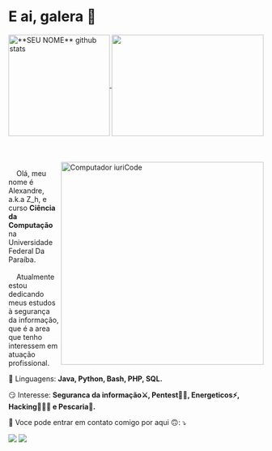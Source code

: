 # E ai, galera 👋


<div>
<a href="https://github.com/AlexandreMMelo">
 <img height="200em" align="center" src="https://github-readme-stats.vercel.app/api?username=AlexandreMMelo&theme=outrun&show_icons=true&count_private=true&line_height=27" alt="**SEU NOME** github stats"/>
</a>
<a href="https://github.com/AlexandreMMelo">
  <img height="200em" width="300" align="center" src="https://github-readme-stats.vercel.app/api/top-langs/?username=AlexandreMMelo&theme=outrun&hide_langs_below=1&line_height=27" />
</a>
</div>
<br>
<br>
<br>

<img src="https://raw.githubusercontent.com/MicaelliMedeiros/micaellimedeiros/master/image/computer-illustration.png" min-width="400px" max-width="400px" width="400px" align="right" alt="Computador iuriCode">

<p align="left"> 
    &nbsp&nbsp&nbsp&nbspOlá, meu nome é Alexandre, a.k.a Z_h, e curso <strong>Ciência da Computação</strong> na Universidade Federal Da Paraíba.<br><br>
    &nbsp&nbsp&nbsp&nbspAtualmente estou dedicando meus estudos à segurança da informação, que é a area que tenho interessem em atuação profissional.
</p>

<p align="left">
  🦄 Linguagens: <strong> Java, Python, Bash, PHP, SQL.</strong>
</p>

<p align="left">
  😏 Interesse: <strong>Seguranca da informação⚔️, Pentest🥷🏻, Energeticos⚡️, Hacking🧑🏻‍💻 e Pescaria🎣.</strong>
</p>

<p align="left">
  💌 Voce pode entrar em contato comigo por aqui 🙃: ⤵️
</p>

<p align="left">
  
  <a href="https://www.linkedin.com/in/alexandre-melo-3ab681181/" alt="Linkedin">
  <img src="https://img.shields.io/badge/-Linkedin-0e76a8?style=flat-square&logo=Linkedin&logoColor=white" /></a>
  <a href="https://www.instagram.com/_alexandremmelo/" alt="Instagram">
  <img src="https://img.shields.io/badge/-Instagram-DF0174?style=flat-square&labelColor=DF0174&logo=instagram&logoColor=white"/></a>
</p>  


